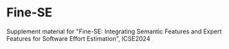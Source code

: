 # Fine-SE
Supplement material for "Fine-SE: Integrating Semantic Features and Expert Features for Software Effort Estimation", ICSE2024
